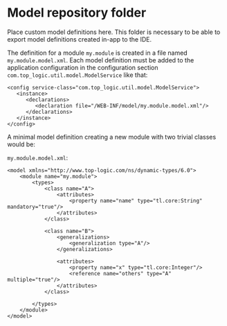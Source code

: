 # Model repository folder

Place custom model definitions here. This folder is necessary to be able to export model
definitions created in-app to the IDE.

The definition for a module `my.module` is  created in a file named `my.module.model.xml`. 
Each model definition must be added to the application configuration in the configuration 
section `com.top_logic.util.model.ModelService` like that:

```
<config service-class="com.top_logic.util.model.ModelService">
   <instance>
      <declarations>
         <declaration file="/WEB-INF/model/my.module.model.xml"/>
      </declarations>
   </instance>
</config>
```

A minimal model definition creating a new module with two trivial classes would be:

`my.module.model.xml`:
```
<model xmlns="http://www.top-logic.com/ns/dynamic-types/6.0">
	<module name="my.module">
		<types>
			<class name="A">
				<attributes>
					<property name="name" type="tl.core:String" mandatory="true"/>
				</attributes>
			</class>
			
			<class name="B">
				<generalizations>
					<generalization type="A"/>
				</generalizations>
				
				<attributes>
					<property name="x" type="tl.core:Integer"/>
					<reference name="others" type="A" multiple="true"/>
				</attributes>
			</class>
			
		</types>
	</module>
</model>
```
